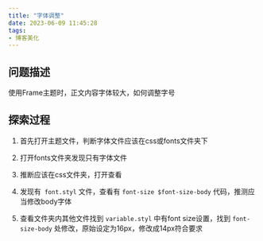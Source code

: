 ```yaml
---
title: "字体调整"
date: 2023-06-09 11:45:28
tags: 
- 博客美化
---
```


## 问题描述

使用Frame主题时，正文内容字体较大，如何调整字号

## 探索过程

1. 首先打开主题文件，判断字体文件应该在css或fonts文件夹下

2. 打开fonts文件夹发现只有字体文件

3. 推断应该在css文件夹，打开查看

4. 发现有` font.styl` 文件，查看有 `font-size $font-size-body` 代码，推测应当修改body字体

5. 查看文件夹内其他文件找到 `variable.styl` 中有font size设置，找到 `font-size-body` 处修改，原始设定为16px，修改成14px符合要求

   
